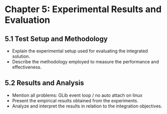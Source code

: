 # Chapter 5: Experimental Results and Evaluation

## 5.1 Test Setup and Methodology

- Explain the experimental setup used for evaluating the integrated solution.
- Describe the methodology employed to measure the performance and effectiveness.

## 5.2 Results and Analysis

- Mention all problems: GLib event loop / no auto attach on linux
- Present the empirical results obtained from the experiments.
- Analyze and interpret the results in relation to the integration objectives.


